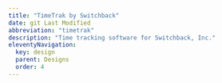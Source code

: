 ```yaml
---
title: "TimeTrak by Switchback"
date: git Last Modified
abbreviation: "timetrak"
description: "Time tracking software for Switchback, Inc."
eleventyNavigation:
  key: design
  parent: Designs
  order: 4
---
```

